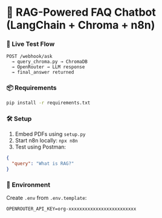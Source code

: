 # 🧠 RAG-Powered FAQ Chatbot (LangChain + Chroma + n8n)

### 🔗 Live Test Flow
```
POST /webhook/ask
  → query_chroma.py → ChromaDB
  → OpenRouter → LLM response
  → final_answer returned
```

### 📦 Requirements
```bash
pip install -r requirements.txt
```

### 🛠 Setup
1. Embed PDFs using `setup.py` 
2. Start n8n locally: `npx n8n`
3. Test using Postman:
```json
{
  "query": "What is RAG?"
}
```

### 🔐 Environment
Create `.env` from `.env.template`:
```env
OPENROUTER_API_KEY=org-xxxxxxxxxxxxxxxxxxxxxxxxx
```
